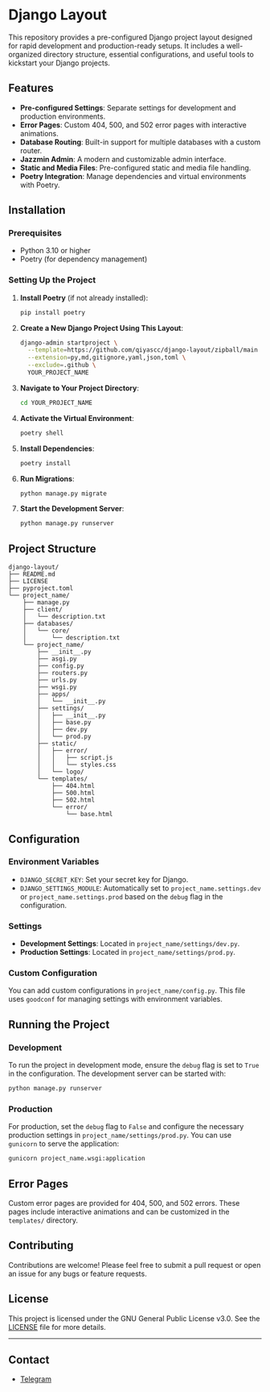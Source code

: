 # Django Layout

This repository provides a pre-configured Django project layout designed for rapid development and production-ready setups. It includes a well-organized directory structure, essential configurations, and useful tools to kickstart your Django projects.

## Features

- **Pre-configured Settings**: Separate settings for development and production environments.
- **Error Pages**: Custom 404, 500, and 502 error pages with interactive animations.
- **Database Routing**: Built-in support for multiple databases with a custom router.
- **Jazzmin Admin**: A modern and customizable admin interface.
- **Static and Media Files**: Pre-configured static and media file handling.
- **Poetry Integration**: Manage dependencies and virtual environments with Poetry.

## Installation

### Prerequisites

- Python 3.10 or higher
- Poetry (for dependency management)

### Setting Up the Project

1. **Install Poetry** (if not already installed):

   ```bash
   pip install poetry
   ```

2. **Create a New Django Project Using This Layout**:

   ```bash
   django-admin startproject \
     --template=https://github.com/qiyascc/django-layout/zipball/main \
     --extension=py,md,gitignore,yaml,json,toml \
     --exclude=.github \
     YOUR_PROJECT_NAME
   ```

3. **Navigate to Your Project Directory**:

   ```bash
   cd YOUR_PROJECT_NAME
   ```

4. **Activate the Virtual Environment**:

   ```bash
   poetry shell
   ```

5. **Install Dependencies**:

   ```bash
   poetry install
   ```

6. **Run Migrations**:

   ```bash
   python manage.py migrate
   ```

7. **Start the Development Server**:

   ```bash
   python manage.py runserver
   ```

## Project Structure

```
django-layout/
├── README.md
├── LICENSE
├── pyproject.toml
└── project_name/
    ├── manage.py
    ├── client/
    │   └── description.txt
    ├── databases/
    │   └── core/
    │       └── description.txt
    └── project_name/
        ├── __init__.py
        ├── asgi.py
        ├── config.py
        ├── routers.py
        ├── urls.py
        ├── wsgi.py
        ├── apps/
        │   └── __init__.py
        ├── settings/
        │   ├── __init__.py
        │   ├── base.py
        │   ├── dev.py
        │   └── prod.py
        ├── static/
        │   ├── error/
        │   │   ├── script.js
        │   │   └── styles.css
        │   └── logo/
        └── templates/
            ├── 404.html
            ├── 500.html
            ├── 502.html
            └── error/
                └── base.html
```

## Configuration

### Environment Variables

- `DJANGO_SECRET_KEY`: Set your secret key for Django.
- `DJANGO_SETTINGS_MODULE`: Automatically set to `project_name.settings.dev` or `project_name.settings.prod` based on the `debug` flag in the configuration.

### Settings

- **Development Settings**: Located in `project_name/settings/dev.py`.
- **Production Settings**: Located in `project_name/settings/prod.py`.

### Custom Configuration

You can add custom configurations in `project_name/config.py`. This file uses `goodconf` for managing settings with environment variables.

## Running the Project

### Development

To run the project in development mode, ensure the `debug` flag is set to `True` in the configuration. The development server can be started with:

```bash
python manage.py runserver
```

### Production

For production, set the `debug` flag to `False` and configure the necessary production settings in `project_name/settings/prod.py`. You can use `gunicorn` to serve the application:

```bash
gunicorn project_name.wsgi:application
```

## Error Pages

Custom error pages are provided for 404, 500, and 502 errors. These pages include interactive animations and can be customized in the `templates/` directory.

## Contributing

Contributions are welcome! Please feel free to submit a pull request or open an issue for any bugs or feature requests.

## License

This project is licensed under the GNU General Public License v3.0. See the [LICENSE](LICENSE) file for more details.

---
## Contact
- [Telegram](https://t.me/qiyascc)

